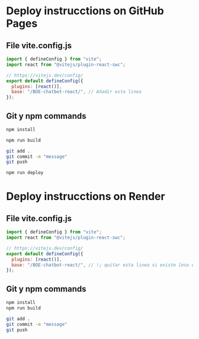 # Deploy instrucctions on GitHub Pages

## File vite.config.js

```javascript
import { defineConfig } from "vite";
import react from "@vitejs/plugin-react-swc";

// https://vitejs.dev/config/
export default defineConfig({
  plugins: [react()],
  base: "/BOE-chatbot-react/", // Añadir esta linea
});
```

## Git y npm commands

```sh
npm install

npm run build

git add .
git commit -m "message"
git push

npm run deploy

```

# Deploy instrucctions on Render

## File vite.config.js

```javascript
import { defineConfig } from "vite";
import react from "@vitejs/plugin-react-swc";

// https://vitejs.dev/config/
export default defineConfig({
  plugins: [react()],
  base: "/BOE-chatbot-react/", // !¡ quitar esta linea si existe [eso es para una libreria de javascript para gestionar el deploy on gh-pages]
});
```

## Git y npm commands

```sh
npm install
npm run build

git add .
git commit -m "message"
git push


```
